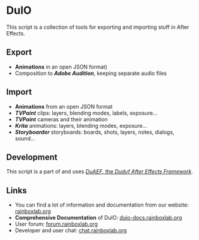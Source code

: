 # DuIO

This script is a collection of tools for exporting and importing stuff in After Effects.

## Export

- **Animations** in an open JSON format)
- Composition to ***Adobe Audition***, keeping separate audio files

## Import

- **Animations** from an open JSON format
- ***TVPaint*** clips: layers, blending modes, labels, exposure...
- ***TVPaint*** cameras and their animation
- ***Krita*** animations: layers, blending modes, exposure...
- ***Storyboarder*** storyboards: boards, shots, layers, notes, dialogs, sound...

## Development

This script is a part of and uses [*DuAEF*, the *Duduf After Effects Framework*](https://github.com/Rainbox-dev/DuAEF).

## Links

- You can find a lot of information and documentation from our website: [rainboxlab.org](https://rainboxlab.org)
- **Comprehensive Documentation** of DuIO: [duio-docs.rainboxlab.org](http://duio-docs.rainboxlab.org)
- User forum: [forum.rainboxlab.org](http://forum.rainboxlab.org)   
- Developer and user chat: [chat.rainboxlab.org](http://chat.rainboxlab.org)
